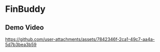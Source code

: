 # FinBuddy



## Demo Video

https://github.com/user-attachments/assets/7842346f-2ca1-49c7-aa4a-5d7b3bea3b59

